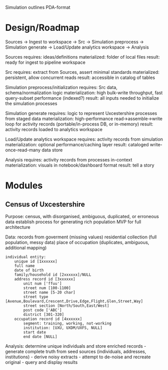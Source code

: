 Simulation outlines
PDA-format

# Design/Roadmap

Sources -> Ingest to workspace -> Src -> Simulation preprocess -> Simulation generate -> Load/Update analytics workspace -> Analysis

Sources 
    requires: ideas/definitions
    materialized: folder of local files
    result: ready for ingest to pipeline workspace 

Src 
    requires: extract from Sources, assert minimal standards 
    materialized: persistent, allow concurrent reads
    result: accessible in catalog of tables

Simulation preprocess/initialization 
    requires: Src data, schema/normalization logic
    materialization: high bulk-write throughput, fast query-subset performance (indexed?)
    result: all inputs needed to initialize the simulation processes

Simulation generate 
    requires: logic to represent Uxcestershire processes from staged data 
    materialization: high-performance read->assemble->write loop for activity records (portable/in-process DB, or in-memory)
    result: activity records loaded to analytics workspace

Load/Update analytics workspace 
    requires: activity records from simulation 
    materialization: optional performance/caching layer 
    result: cataloged write-once-read-many data store 

Analysis
    requires: activity records from processes in-context 
    materialization: visuals in notebook/dashboard format 
    result: tell a story


# Modules
## Census of Uxcestershire
Purpose: 
    census, with disorganised, ambiguous, duplicated, or erroneous data 
    establish process for generating rich population
    MVP for full architecture

Data: 
    records from goverment (missing values) 
    residential collection (full population, messy data)
    place of occupation (duplicates, ambiguous, additional mapping) 

    individual entity: 
        unique id [1xxxxxx]
        full name 
        date of birth 
        family/household id [2xxxxxx]/NULL
        address record id [3xxxxxx] 
            unit num ['ffuu']
            street num [100-1100]
            street name [5-20 char]
            street type [Avenue,Boulevard,Crescent,Drive,Edge,Flight,Glen,Street,Way] 
            street section [North/South,East/West] 
            post code ['ABC']  
            district [301-320]  
        occupation record id [4xxxxxx] 
            segment: training, working, not-working
            institution: [UXU, UXDM/UXFS, NULL] 
            start date 
            end date [NULL]

Analysis: determine unique individuals and store enriched records
    - generate complete truth from seed sources (individuals, addresses, institutions)
    - derive noisy extracts 
    - attempt to de-noise and recreate original
    - query and display results


